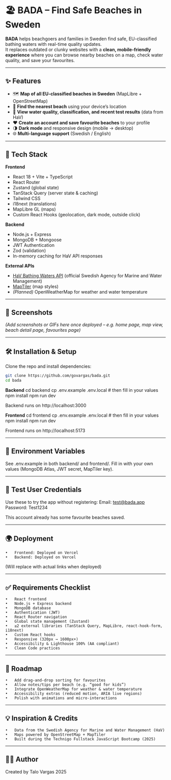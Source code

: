# 🏖️ BADA – Find Safe Beaches in Sweden

**BADA** helps beachgoers and families in Sweden find safe, EU-classified bathing waters with real-time quality updates.  
It replaces outdated or clunky websites with a **clean, mobile-friendly experience** where you can browse nearby beaches on a map, check water quality, and save your favourites.

---

## ✨ Features

- 🗺 **Map of all EU-classified beaches in Sweden** (MapLibre + OpenStreetMap)
- 📍 **Find the nearest beach** using your device’s location
- 🔬 **View water quality, classification, and recent test results** (data from HaV)
- ❤️ **Create an account and save favourite beaches** to your profile
- 🌗 **Dark mode** and responsive design (mobile → desktop)
- 🌐 **Multi-language support** (Swedish / English)

---

## 🚀 Tech Stack

**Frontend**

- React 18 + Vite + TypeScript
- React Router
- Zustand (global state)
- TanStack Query (server state & caching)
- Tailwind CSS
- i18next (translations)
- MapLibre GL (maps)
- Custom React Hooks (geolocation, dark mode, outside click)

**Backend**

- Node.js + Express
- MongoDB + Mongoose
- JWT Authentication
- Zod (validation)
- In-memory caching for HaV API responses

**External APIs**

- [HaV Bathing Waters API](https://badplatsen.havochvatten.se/) (official Swedish Agency for Marine and Water Management)
- [MapTiler](https://www.maptiler.com/) (map styles)
- _(Planned)_ OpenWeatherMap for weather and water temperature

---

## 📸 Screenshots

_(Add screenshots or GIFs here once deployed – e.g. home page, map view, beach detail page, favourites page)_

---

## 🛠 Installation & Setup

Clone the repo and install dependencies:

```bash
git clone https://github.com/govargas/bada.git
cd bada

```

**Backend**
cd backend
cp .env.example .env.local # then fill in your values
npm install
npm run dev

Backend runs on http://localhost:3000

**Frontend**
cd frontend
cp .env.example .env.local # then fill in your values
npm install
npm run dev

Frontend runs on http://localhost:5173

---

## 🔑 Environment Variables

See .env.example in both backend/ and frontend/.
Fill in with your own values (MongoDB Atlas, JWT secret, MapTiler key).

---

## 👤 Test User Credentials

Use these to try the app without registering:
Email: test@bada.app
Password: Test1234

This account already has some favourite beaches saved.

---

## 🌍 Deployment

    •	Frontend: Deployed on Vercel
    •	Backend: Deployed on Vercel

(Will replace with actual links when deployed)

---

## ✅ Requirements Checklist

    •	React frontend
    •	Node.js + Express backend
    •	MongoDB database
    •	Authentication (JWT)
    •	React Router navigation
    •	Global state management (Zustand)
    •	≥2 external libraries (TanStack Query, MapLibre, react-hook-form, i18next)
    •	Custom React hooks
    •	Responsive (320px → 1600px+)
    •	Accessibility & Lighthouse 100% (AA compliant)
    •	Clean Code practices

---

## 🧭 Roadmap

    •	Add drag-and-drop sorting for favourites
    •	Allow notes/tips per beach (e.g. “good for kids”)
    •	Integrate OpenWeatherMap for weather & water temperature
    •	Accessibility extras (reduced motion, ARIA live regions)
    •	Polish with animations and micro-interactions

---

## 💡 Inspiration & Credits

    •	Data from the Swedish Agency for Marine and Water Management (HaV)
    •	Maps powered by OpenStreetMap + MapTiler
    •	Built during the Technigo Fullstack JavaScript Bootcamp (2025)

---

## 👨‍💻 Author

Created by Talo Vargas
2025
